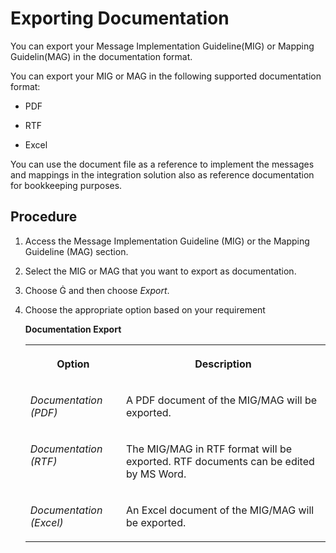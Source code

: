 <!-- loiof7dbd2da10be484eb20ac6cb21e548fd -->

<link rel="stylesheet" type="text/css" href="../css/sap-icons.css"/>

# Exporting Documentation

You can export your Message Implementation Guideline\(MIG\) or Mapping Guidelin\(MAG\) in the documentation format.

You can export your MIG or MAG in the following supported documentation format:

-   PDF

-   RTF
-   Excel

You can use the document file as a reference to implement the messages and mappings in the integration solution also as reference documentation for bookkeeping purposes.



<a name="loiof7dbd2da10be484eb20ac6cb21e548fd__section_lyr_qtj_4tb"/>

## Procedure

1.  Access the Message Implementation Guideline \(MIG\) or the Mapping Guideline \(MAG\) section.

2.  Select the MIG or MAG that you want to export as documentation.
3.  Choose <span class="SAP-icons-V5"></span> and then choose *Export*.
4.  Choose the appropriate option based on your requirement

    **Documentation Export**


    <table>
    <tr>
    <th valign="top">

    Option
    
    </th>
    <th valign="top">

    Description
    
    </th>
    </tr>
    <tr>
    <td valign="top">
    
    *Documentation \(PDF\)*
    
    </td>
    <td valign="top">
    
    A PDF document of the MIG/MAG will be exported.
    
    </td>
    </tr>
    <tr>
    <td valign="top">
    
    *Documentation \(RTF\)*
    
    </td>
    <td valign="top">
    
    The MIG/MAG in RTF format will be exported. RTF documents can be edited by MS Word.
    
    </td>
    </tr>
    <tr>
    <td valign="top">
    
    *Documentation \(Excel\)*
    
    </td>
    <td valign="top">
    
    An Excel document of the MIG/MAG will be exported.
    
    </td>
    </tr>
    </table>
    

